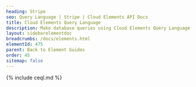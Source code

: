 ```yaml
---
heading: Stripe
seo: Query Language | Stripe | Cloud Elements API Docs
title: Cloud Elements Query Language
description: Make database queries using Cloud Elements Query Language.
layout: sidebarelementdoc
breadcrumbs: /docs/elements.html
elementId: 475
parent: Back to Element Guides
order: 45
sitemap: false
---
```


{% include ceql.md %}
